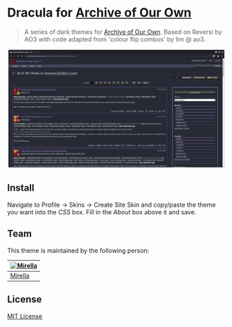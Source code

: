 # Dracula for [Archive of Our Own](https://archiveofourown.org/)

> A series of dark themes for [Archive of Our Own](https://archiveofourown.org/). Based on Reversi by AO3 with code adapted from 'colour flip combos' by lim @ ao3.

![Screenshot](https://github.com/dhampir-damsel/draculathemes_ao3/blob/main/Images/purple.png?raw=true)

## Install


Navigate to Profile -> Skins -> Create Site Skin and copy/paste the theme you want into the _CSS_ box. Fill in the _About_ box above it and save.

## Team

This theme is maintained by the following person:

[![Mirella](https://github.com/dhampir-damsel.png?size=100)](https://github.com/dhampir-damsel) |
--- |
[Mirella](https://github.com/dhampir-damsel) |

## License

[MIT License](./LICENSE)
